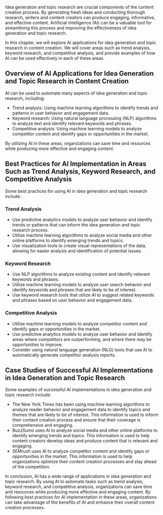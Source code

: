 

Idea generation and topic research are crucial components of the content creation process. By generating fresh ideas and conducting thorough research, writers and content creators can produce engaging, informative, and effective content. Artificial intelligence (AI) can be a valuable tool for streamlining this process and improving the effectiveness of idea generation and topic research.

In this chapter, we will explore AI applications for idea generation and topic research in content creation. We will cover areas such as trend analysis, keyword research, and competitive analysis, and provide examples of how AI can be used effectively in each of these areas.

Overview of AI Applications for Idea Generation and Topic Research in Content Creation
--------------------------------------------------------------------------------------

AI can be used to automate many aspects of idea generation and topic research, including:

* Trend analysis: Using machine learning algorithms to identify trends and patterns in user behavior and engagement data.
* Keyword research: Using natural language processing (NLP) algorithms to analyze text and identify relevant keywords and phrases.
* Competitive analysis: Using machine learning models to analyze competitor content and identify gaps or opportunities in the market.

By utilizing AI in these areas, organizations can save time and resources while producing more effective and engaging content.

Best Practices for AI Implementation in Areas Such as Trend Analysis, Keyword Research, and Competitive Analysis
----------------------------------------------------------------------------------------------------------------

Some best practices for using AI in idea generation and topic research include:

### Trend Analysis

* Use predictive analytics models to analyze user behavior and identify trends or patterns that can inform the idea generation and topic research process.
* Utilize machine learning algorithms to analyze social media and other online platforms to identify emerging trends and topics.
* Use visualization tools to create visual representations of the data, allowing for easier analysis and identification of potential issues.

### Keyword Research

* Use NLP algorithms to analyze existing content and identify relevant keywords and phrases.
* Utilize machine learning models to analyze user search behavior and identify keywords and phrases that are likely to be of interest.
* Use keyword research tools that utilize AI to suggest related keywords and phrases based on user behavior and engagement data.

### Competitive Analysis

* Utilize machine learning models to analyze competitor content and identify gaps or opportunities in the market.
* Use predictive analytics models to analyze user behavior and identify areas where competitors are outperforming, and where there may be opportunities to improve.
* Consider using natural language generation (NLG) tools that use AI to automatically generate competitor analysis reports.

Case Studies of Successful AI Implementations in Idea Generation and Topic Research
-----------------------------------------------------------------------------------

Some examples of successful AI implementations in idea generation and topic research include:

* The New York Times has been using machine learning algorithms to analyze reader behavior and engagement data to identify topics and themes that are likely to be of interest. This information is used to inform their content creation process and ensure that their coverage is comprehensive and engaging.
* BuzzSumo uses AI to analyze social media and other online platforms to identify emerging trends and topics. This information is used to help content creators develop ideas and produce content that is relevant and engaging.
* SEMrush uses AI to analyze competitor content and identify gaps or opportunities in the market. This information is used to help organizations optimize their content creation processes and stay ahead of the competition.

In conclusion, AI has a wide range of applications in idea generation and topic research. By using AI to automate tasks such as trend analysis, keyword research, and competitive analysis, organizations can save time and resources while producing more effective and engaging content. By following best practices for AI implementation in these areas, organizations can take advantage of the benefits of AI and enhance their overall content creation processes.
